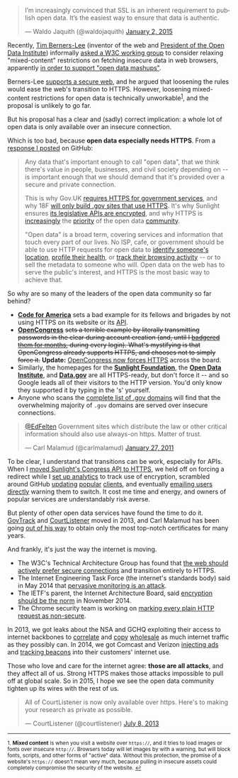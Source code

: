 <blockquote class="twitter-tweet" lang="en"><p>I’m increasingly convinced that SSL is an inherent requirement to publish open data. It’s the easiest way to ensure that data is authentic.</p>— Waldo Jaquith (@waldojaquith) <a href="https://twitter.com/waldojaquith/status/551089956870193152">January 2, 2015</a></blockquote>
<script async src="https://platform.twitter.com/widgets.js" charset="utf-8"></script>

Recently, [Tim Berners-Lee](https://en.wikipedia.org/wiki/Tim_Berners-Lee) (inventor of the web  and [President of the Open Data Institute](http://theodi.org/team/timbl)) informally [asked a W3C working group]((http://lists.w3.org/Archives/Public/public-webappsec/2015Jan/0002.html)) to consider relaxing "mixed-content" restrictions on fetching insecure data in web browsers, apparently [in order to support "open data mashups"](https://github.com/w3ctag/web-https/issues/12). 

Berners-Lee [supports a secure web](http://www.theguardian.com/technology/2013/dec/03/tim-berners-lee-spies-cracking-encryption-web-snowden), and he argued that loosening the rules would ease the web's transition to HTTPS. However, loosening mixed-content restrictions for open data is technically unworkable<sup><a href="#fn1" id="ref1">1</a></sup>, and the proposal is unlikely to go far.

But his proposal has a clear and (sadly) correct implication: a whole lot of open data is only available over an insecure connection.

Which is too bad, because **open data especially needs HTTPS**. From a [response I posted](https://github.com/w3ctag/web-https/issues/12#issuecomment-68627767) on GitHub:

> Any data that's important enough to call "open data", that we think there's value in people, businesses, and civil society depending on -- is important enough that we should demand that it's provided over a secure and private connection.
> 
> This is why Gov.UK [requires HTTPS for government services](https://www.gov.uk/service-manual/domain-names/https.html), and why 18F [will only build .gov sites that use HTTPS](https://18f.gsa.gov/2014/11/13/why-we-use-https-in-every-gov-website-we-make/). It's why Sunlight ensures [its legislative APIs are encrypted](https://sunlightfoundation.com/blog/2014/01/28/encrypting-our-congress-api-and-protecting-your-location/), and why HTTPS is [increasingly](https://twitter.com/waldojaquith/status/551089956870193152) the [priority](https://twitter.com/JoshData/status/378616437020971008) of the open data [community](https://twitter.com/courtlistener/status/354388742569598977).
>
> "Open data" is a broad term, covering services and information that touch every part of our lives. No ISP, cafe, or government should be able to use HTTP requests for open data to [identify someone's location](https://www.propublica.org/article/spy-agencies-probe-angry-birds-and-other-apps-for-personal-data), [profile their health](http://www.washingtonpost.com/blogs/the-switch/wp/2014/11/07/federal-sites-leaked-the-locations-of-people-seeking-aids-services-for-years/), or [track their browsing activity](https://www.eff.org/deeplinks/2014/11/verizon-x-uidh) -- or to sell the metadata to someone who will. Open data on the web has to serve the public's interest, and HTTPS is the most basic way to achieve that.

So why are so many of the leaders of the open data community so far behind?

* **[Code for America](http://www.codeforamerica.org)** sets a bad example for its fellows and brigades by not using HTTPS on its website or its [API](http://codeforamerica.org/api/).
* **[OpenCongress](http://www.opencongress.org)** <s>sets a terrible example by literally transmitting passwords in the clear during account creation (and, until I [badgered them for months](https://github.com/sunlightlabs/opencongress/issues/64#issuecomment-54002366), during every login). What's mystifying is that OpenCongress already supports HTTPS, and chooses not to simply force it.</s> **Update:** [OpenCongress now forces HTTPS](https://twitter.com/konklone/status/560541372084944896) across the board.
* Similarly, the homepages for the **[Sunlight Foundation](http://sunlightfoundation.com)**, the **[Open Data Institute](http://theodi.org)**, and **[Data.gov](http://www.data.gov)** are all HTTPS-ready, but don't force it -- and so Google leads all of their visitors to the HTTP version. You'd only know they supported it by typing in the 's' yourself.
* Anyone who scans the [complete list of .gov domains](https://18f.gsa.gov/2014/12/18/a-complete-list-of-gov-domains/) will find that the overwhelming majority of `.gov` domains are served over insecure connections.

<blockquote class="twitter-tweet" data-conversation="none" lang="en"><p><a href="https://twitter.com/EdFelten">@EdFelten</a> Government sites which distribute the law or other critical information should also use always-on https. Matter of trust.</p>— Carl Malamud (@carlmalamud) <a href="https://twitter.com/carlmalamud/status/30561890337820672">January 27, 2011</a></blockquote>
<script async src="https://platform.twitter.com/widgets.js" charset="utf-8"></script>

To be clear, I understand that transitions can be work, especially for APIs. When I [moved Sunlight's Congress API to HTTPS](https://sunlightfoundation.com/blog/2014/01/28/encrypting-our-congress-api-and-protecting-your-location/), we held off on forcing a redirect while I [set up analytics](https://github.com/sunlightlabs/congress/commit/bb862216d59db7872ecbc39755f94bf5288680fa) to track use of encryption, scrambled around GitHub [updating](https://github.com/mcwhittemore/sunlight-congress-api/pull/9) [popular](https://github.com/sunlightlabs/python-sunlight/pull/9) [clients](https://github.com/steveklabnik/sunlight-congress/pull/30), and eventually [emailing users directly](https://github.com/18F/api.data.gov/issues/34#issuecomment-38859164) warning them to switch. It cost me time and energy, and owners of popular services are understandably risk averse.

But plenty of other open data services have found the time to do it. [GovTrack](https://twitter.com/JoshData/status/378616437020971008) and [CourtListener](https://twitter.com/courtlistener/status/354388742569598977) moved in 2013, and Carl Malamud has been going [out of his way](https://twitter.com/carlmalamud/status/533068374457069568) to obtain only the most top-notch certificates for many years.

And frankly, it's just the way the internet is moving.

* The W3C's Technical Architecture Group has found that [the web should actively prefer secure connections](https://w3ctag.github.io/web-https/) and transition entirely to HTTPS. 
* The Internet Engineering Task Force (the internet's standards body) said in May 2014 that [pervasive monitoring is an attack](https://datatracker.ietf.org/doc/rfc7258/).
* The IETF's parent, the Internet Architecture Board, said [encryption should be the norm](http://www.internetsociety.org/news/internet-society-commends-internet-architecture-board-recommendation-encryption-default) in November 2014.
* The Chrome security team is working on [marking every plain HTTP request as non-secure](https://www.chromium.org/Home/chromium-security/marking-http-as-non-secure).

In 2013, we got leaks about the NSA and GCHQ exploiting their access to internet backbones to [correlate](https://www.propublica.org/article/spy-agencies-probe-angry-birds-and-other-apps-for-personal-data) and [copy](https://www.eff.org/files/2014/07/24/backbone-3c-color.jpg) [wholesale](http://www.theatlantic.com/international/archive/2013/07/the-creepy-long-standing-practice-of-undersea-cable-tapping/277855/) as much internet traffic as they possibly can. In 2014, we got Comcast and Verizon [injecting ads](http://arstechnica.com/tech-policy/2014/09/why-comcasts-javascript-ad-injections-threaten-security-net-neutrality/) and [tracking beacons](https://www.eff.org/deeplinks/2014/11/verizon-x-uidh) into their customers' internet use.

Those who love and care for the internet agree: **those are all attacks**, and they affect all of us. Strong HTTPS makes those attacks impossible to pull off at global scale. So in 2015, I hope we see the open data community tighten up its wires with the rest of us.

<blockquote class="twitter-tweet" lang="en"><p>All of CourtListener is now only available over https. Here's to making your research as private as possible.</p>— CourtListener (@courtlistener) <a href="https://twitter.com/courtlistener/status/354388742569598977">July 8, 2013</a></blockquote>
<script async src="https://platform.twitter.com/widgets.js" charset="utf-8"></script>
<hr/>

<sup id="fn1">1. <strong>Mixed content</strong> is when you visit a website over `https://`, and it tries to load images or fonts over insecure `http://`. Browsers today will let images by with a warning, but will block fonts, scripts, and other forms of "active" data. Without this protection, the promise of a website's `https://` doesn't mean very much, because pulling in insecure assets could completely compromise the security of the website. <a href="#ref1" title="Jump back">↩</a></sup>